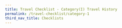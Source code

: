 ```yaml
---
title: Travel Checklist - Category(I) Travel History
permalink: /travel-checklist/category-1
third_nav_title: Checklists
---
```

